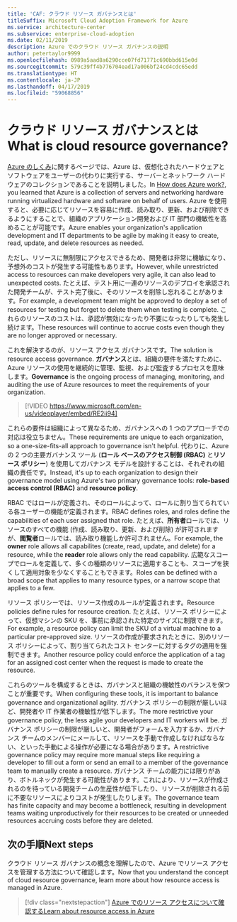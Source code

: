 ```yaml
---
title: 'CAF: クラウド リソース ガバナンスとは'
titleSuffix: Microsoft Cloud Adoption Framework for Azure
ms.service: architecture-center
ms.subservice: enterprise-cloud-adoption
ms.date: 02/11/2019
description: Azure でのクラウド リソース ガバナンスの説明
author: petertaylor9999
ms.openlocfilehash: 0989a5aad8a6290cce07fd71771c690bbd615e0d
ms.sourcegitcommit: 579c39ff4b776704ead17a006bf24cd4cdc65edd
ms.translationtype: HT
ms.contentlocale: ja-JP
ms.lasthandoff: 04/17/2019
ms.locfileid: "59068856"
---
```

<!-- markdownlint-disable MD026 -->

# <a name="what-is-cloud-resource-governance"></a><span data-ttu-id="6f7e3-103">クラウド リソース ガバナンスとは</span><span class="sxs-lookup"><span data-stu-id="6f7e3-103">What is cloud resource governance?</span></span>

<span data-ttu-id="6f7e3-104">[Azure のしくみ](what-is-azure.md)に関するページでは、Azure は、仮想化されたハードウェアとソフトウェアをユーザーの代わりに実行する、サーバーとネットワーク ハードウェアのコレクションであることを説明しました。</span><span class="sxs-lookup"><span data-stu-id="6f7e3-104">In [How does Azure work?](what-is-azure.md), you learned that Azure is a collection of servers and networking hardware running virtualized hardware and software on behalf of users.</span></span> <span data-ttu-id="6f7e3-105">Azure を使用すると、必要に応じてリソースを容易に作成、読み取り、更新、および削除できるようにすることで、組織のアプリケーション開発および IT 部門の機敏性を高めることが可能です。</span><span class="sxs-lookup"><span data-stu-id="6f7e3-105">Azure enables your organization's application development and IT departments to be agile by making it easy to create, read, update, and delete resources as needed.</span></span>

<span data-ttu-id="6f7e3-106">ただし、リソースに無制限にアクセスできるため、開発者は非常に機敏になり、予想外のコストが発生する可能性もあります。</span><span class="sxs-lookup"><span data-stu-id="6f7e3-106">However, while unrestricted access to resources can make developers very agile, it can also lead to unexpected costs.</span></span> <span data-ttu-id="6f7e3-107">たとえば、テスト用に一連のリソースのデプロイを承認された開発チームが、テスト完了後に、そのリソースを削除し忘れることがあります。</span><span class="sxs-lookup"><span data-stu-id="6f7e3-107">For example, a development team might be approved to deploy a set of resources for testing but forget to delete them when testing is complete.</span></span> <span data-ttu-id="6f7e3-108">これらのリソースのコストは、承認が無効になったり不要になったりしても発生し続けます。</span><span class="sxs-lookup"><span data-stu-id="6f7e3-108">These resources will continue to accrue costs even though they are no longer approved or necessary.</span></span>

<span data-ttu-id="6f7e3-109">これを解決するのが、リソース アクセス ガバナンスです。</span><span class="sxs-lookup"><span data-stu-id="6f7e3-109">The solution is resource access governance.</span></span> <span data-ttu-id="6f7e3-110">**ガバナンス**とは、組織の要件を満たすために、Azure リソースの使用を継続的に管理、監視、および監査するプロセスを意味します。</span><span class="sxs-lookup"><span data-stu-id="6f7e3-110">**Governance** is the ongoing process of managing, monitoring, and auditing the use of Azure resources to meet the requirements of your organization.</span></span>

<!-- markdownlint-disable MD034 -->

> [!VIDEO https://www.microsoft.com/en-us/videoplayer/embed/RE2ii94]

<!-- markdownlint-enable MD034 -->

<span data-ttu-id="6f7e3-111">これらの要件は組織によって異なるため、ガバナンスへの 1 つのアプローチでの対応は役立ちません。</span><span class="sxs-lookup"><span data-stu-id="6f7e3-111">These requirements are unique to each organization, so a one-size-fits-all approach to governance isn't helpful.</span></span> <span data-ttu-id="6f7e3-112">代わりに、Azure の 2 つの主要ガバナンス ツール (**ロール ベースのアクセス制御 (RBAC)** と**リソース ポリシー**) を使用してガバナンス モデルを設計することは、それぞれの組織の責任です。</span><span class="sxs-lookup"><span data-stu-id="6f7e3-112">Instead, it's up to each organization to design their governance model using Azure's two primary governance tools: **role-based access control (RBAC)** and **resource policy**.</span></span>

<span data-ttu-id="6f7e3-113">RBAC ではロールが定義され、そのロールによって、ロールに割り当てられている各ユーザーの機能が定義されます。</span><span class="sxs-lookup"><span data-stu-id="6f7e3-113">RBAC defines roles, and roles define the capabilities of each user assigned that role.</span></span> <span data-ttu-id="6f7e3-114">たとえば、**所有者**ロールでは、リソースのすべての機能 (作成、読み取り、更新、および削除) が許可されますが、**閲覧者**ロールでは、読み取り機能しか許可されません。</span><span class="sxs-lookup"><span data-stu-id="6f7e3-114">For example, the **owner** role allows all capabilites (create, read, update, and delete) for a resource, while the  **reader** role allows only the read capability.</span></span> <span data-ttu-id="6f7e3-115">広範なスコープでロールを定義して、多くの種類のリソースに適用することも、スコープを狭くして適用対象を少なくすることもできます。</span><span class="sxs-lookup"><span data-stu-id="6f7e3-115">Roles can be defined with a broad scope that applies to many resource types, or a narrow scope that applies to a few.</span></span>

<span data-ttu-id="6f7e3-116">リソース ポリシーでは、リソース作成のルールが定義されます。</span><span class="sxs-lookup"><span data-stu-id="6f7e3-116">Resource policies define rules for resource creation.</span></span> <span data-ttu-id="6f7e3-117">たとえば、リソース ポリシーによって、仮想マシンの SKU を、事前に承認された特定のサイズに制限できます。</span><span class="sxs-lookup"><span data-stu-id="6f7e3-117">For example, a resource policy can limit the SKU of a virtual machine to a particular pre-approved size.</span></span> <span data-ttu-id="6f7e3-118">リソースの作成が要求されたときに、別のリソース ポリシーによって、割り当てられたコスト センターに対するタグの適用を強制できます。</span><span class="sxs-lookup"><span data-stu-id="6f7e3-118">Another resource policy could enforce the application of a tag for an assigned cost center when the request is made to create the resource.</span></span>

<span data-ttu-id="6f7e3-119">これらのツールを構成するときは、ガバナンスと組織の機敏性のバランスを保つことが重要です。</span><span class="sxs-lookup"><span data-stu-id="6f7e3-119">When configuring these tools, it is important to balance governance and organizational agility.</span></span> <span data-ttu-id="6f7e3-120">ガバナンス ポリシーの制限が厳しいほど、開発者や IT 作業者の機敏性が低下します。</span><span class="sxs-lookup"><span data-stu-id="6f7e3-120">The more restrictive your governance policy, the less agile your developers and IT workers will be.</span></span> <span data-ttu-id="6f7e3-121">ガバナンス ポリシーの制限が厳しいと、開発者がフォームを入力するか、ガバナンス チームのメンバーにメールして、リソースを手動で作成しなければならない、といった手動による操作が必要になる場合があります。</span><span class="sxs-lookup"><span data-stu-id="6f7e3-121">A restrictive governance policy may require more manual steps like requiring a developer to fill out a form or send an email to a member of the governance team to manually create a resource.</span></span> <span data-ttu-id="6f7e3-122">ガバナンス チームの能力には限りがあり、ボトルネックが発生する可能性があります。これにより、リソースが作成されるのを待っている開発チームの生産性が低下したり、リソースが削除される前に不要なリソースによりコストが発生したりします。</span><span class="sxs-lookup"><span data-stu-id="6f7e3-122">The governance team has finite capacity and may become a bottleneck, resulting in development teams waiting unproductively for their resources to be created or unneeded resources accruing costs before they are deleted.</span></span>

## <a name="next-steps"></a><span data-ttu-id="6f7e3-123">次の手順</span><span class="sxs-lookup"><span data-stu-id="6f7e3-123">Next steps</span></span>

<span data-ttu-id="6f7e3-124">クラウド リソース ガバナンスの概念を理解したので、Azure でリソース アクセスを管理する方法について確認します。</span><span class="sxs-lookup"><span data-stu-id="6f7e3-124">Now that you understand the concept of cloud resource governance, learn more about how resource access is managed in Azure.</span></span>

> [!div class="nextstepaction"]
> [<span data-ttu-id="6f7e3-125">Azure でのリソース アクセスについて確認する</span><span class="sxs-lookup"><span data-stu-id="6f7e3-125">Learn about resource access in Azure</span></span>](azure-resource-access.md)
